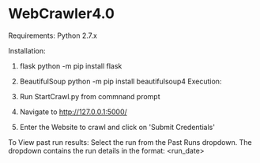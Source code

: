 # WebCrawler4.0

Requirements:
Python 2.7.x

Installation:
  1. flask
     python -m pip install flask
  2. BeautifulSoup 
     python -m pip install beautifulsoup4
Execution:

1. Run StartCrawl.py from commnand prompt
2. Navigate to http://127.0.0.1:5000/
3. Enter the Website to crawl and click on 'Submit Credentials'

To View past run results:
Select the run from the Past Runs dropdown.
The dropdown contains the run details in the format:
  <id> <run_date> <website>
